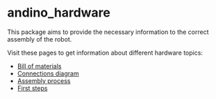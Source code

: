# andino_hardware

This package aims to provide the necessary information to the correct assembly of the robot.

Visit these pages to get information about different hardware topics:

- [Bill of materials](https://andino.readthedocs.io/en/latest/building_your_robot/bill_of_materials.html)
- [Connections diagram](https://andino.readthedocs.io/en/latest/building_your_robot/connections_diagram.html)
- [Assembly process](https://andino.readthedocs.io/en/latest/building_your_robot/assembly_process.html)
- [First steps](https://andino.readthedocs.io/en/latest/building_your_robot/first_steps.html)

